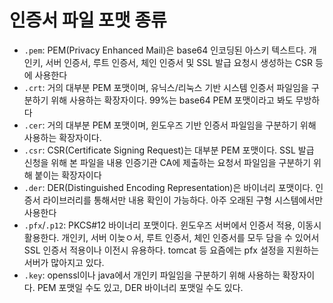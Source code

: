 # 인증서 파일 포맷 종류

- `.pem`: PEM(Privacy Enhanced Mail)은 base64 인코딩된 아스키 텍스트다. 개인키, 서버 인증서, 루트 인증서, 체인 인증서 및 SSL 발급 요청시 생성하는 CSR 등에 사용한다
- `.crt`: 거의 대부분 PEM 포맷이며, 유닉스/리눅스 기반 시스템 인증서 파일임을 구분하기 위해 사용하는 확장자이다. 99%는 base64 PEM 포맷이라고 봐도 무방하다
- `.cer`: 거의 대부분 PEM 포맷이며, 윈도우즈 기반 인증서 파일임을 구분하기 위해 사용하는 확장자이다.
- `.csr`: CSR(Certificate Signing Request)는 대부분 PEM 포맷이다. SSL 발급 신청을 위해 본 파일을 내용 인증기관 CA에 제출하는 요청서 파일임을 구분하기 위해 붙이는 확장자이다
- `.der`: DER(Distinguished Encoding Representation)은 바이너리 포맷이다. 인증서 라이브러리를 통해서만 내용 확인이 가능하다. 아주 오래된 구형 시스템에서만 사용한다
- `.pfx`/`.p12`: PKCS#12 바이너리 포맷이다. 윈도우즈 서버에서 인증서 적용, 이동시 활용한다. 개인키, 서버 이늦ㅇ서, 루트 인증서, 체인 인증서를 모두 담을 수 있어서 SSL 인증서 적용이나 이전시 유용하다. tomcat 등 요즘에는 pfx 설정을 지원하는 서버가 많아지고 있다.
- `.key`: openssl이나 java에서 개인키 파일임을 구분하기 위해 사용하는 확장자이다. PEM 포맷일 수도 있고, DER 바이너리 포맷일 수도 있다.